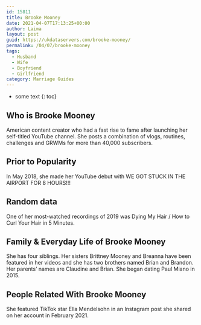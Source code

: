```yaml
---
id: 15811
title: Brooke Mooney
date: 2021-04-07T17:13:25+00:00
author: Laima
layout: post
guid: https://ukdataservers.com/brooke-mooney/
permalink: /04/07/brooke-mooney
tags:
  - Husband
  - Wife
  - Boyfriend
  - Girlfriend
category: Marriage Guides
---
```


* some text
{: toc}


## Who is Brooke Mooney
                  
                  
                  
American content creator who had a fast rise to fame after launching her self-titled YouTube channel. She posts a combination of vlogs, routines, challenges and GRWMs for more than 40,000 subscribers.
                  
              
            
              
            
                
                
                
## Prior to Popularity
                  
                  
                  
In May 2018, she made her YouTube debut with WE GOT STUCK IN THE AIRPORT FOR 8 HOURS!!!
                  
              
            
              
            
                
                
                
## Random data
                  
                  
                  
One of her most-watched recordings of 2019 was Dying My Hair / How to Curl Your Hair in 5 Minutes.
                  
              
            
              
            
                
                
                
## Family & Everyday Life of Brooke Mooney
                  
                  
                  
She has four siblings. Her sisters Brittney Mooney and Breanna have been featured in her videos and she has two brothers named Brian and Brandon. Her parents&#8217; names are Claudine and Brian. She began dating Paul Miano in 2015. 
                  
              
            
              
            
                
                
                
## People Related With Brooke Mooney
                  
                  
                  
She featured TikTok star Ella Mendelsohn in an Instagram post she shared on her account in February 2021.
                  
              
            
              
            
                
              
            
              
              
            
            
              
            
          
          
          